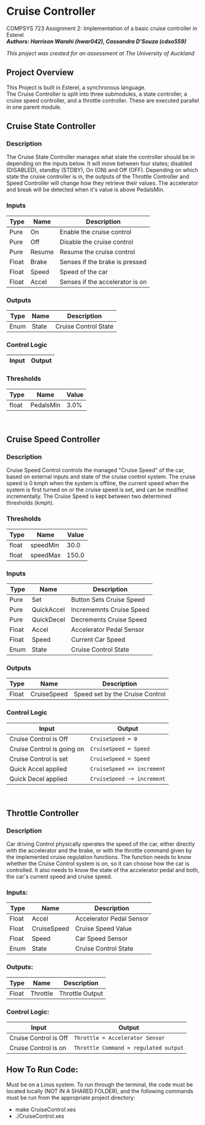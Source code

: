 # Cruise Controller
COMPSYS 723 Assignment 2: Implementation of a basic cruise controller in Esterel\
***Authors: Harrison Warahi (hwar042), Cassandra D'Souza (cdso559)***

*This project was created for an assessment at The University of Auckland*

## Project Overview
This Project is built in Esterel, a synchronous language.\
The Cruise Controller is split into three submodules, a state controller, a cruise speed controller, and a throttle controller. These are executed parallel in one parent module.

## Cruise State Controller
### Description
The Cruise State Controller manages what state the controller should be in depending on the inputs below. It will move between four states; disabled (DISABLED), standby (STDBY), On (ON) and Off (OFF). Depending on which state the cruise controller is in, the outputs of the Throttle Controller and Speed Controller will change how they retrieve their values.
The accelerator and break will be detected when it's value is above PedalsMin.
### Inputs
| Type| Name | Description|
| --- | --- | --- |
| Pure | On | Enable the cruise control |
| Pure | Off | Disable the cruise control |
| Pure | Resume | Resume the cruise control |
| Float | Brake | Senses if the brake is pressed |
| Float | Speed | Speed of the car |
| Float | Accel | Senses if the accelerator is on |
### Outputs 
| Type| Name | Description|
| --- | --- | --- |
| Enum  | State | Cruise Control State |
### Control Logic
| Input| Output |
| --- | --- |
### Thresholds
| Type| Name | Value |
| --- | --- | --- |
| float | PedalsMin | 3.0% |

<br/>

## Cruise Speed Controller
### Description
Cruise Speed Control controls the managed "Cruise Speed" of the car, based on external inputs and state of the cruise control system. The cruise speed is 0 kmph when the system is offline, the current speed when the system is first turned on or the cruise speed is set, and can be modified incrementally. The Cruise Speed is kept between two determined thresholds (kmph).

### Thresholds
| Type| Name | Value |
| --- | --- | --- |
| float | speedMin | 30.0 |
| float | speedMax | 150.0 | 

### Inputs
| Type| Name | Description|
| --- | --- | --- |
| Pure | Set | Button Sets Cruise Speed |
| Pure | QuickAccel | Incrememnts Cruise Speed |
| Pure | QuickDecel | Decrements Cruise Speed |
| Float | Accel | Accelerator Pedal Sensor |
| Float | Speed | Current Car Speed |
| Enum  | State | Cruise Control State |


### Outputs 
| Type| Name | Description|
| --- | --- | --- |
| Float | CruiseSpeed | Speed set by the Cruise Control |


### Control Logic
| Input| Output |
| --- | --- |
| Cruise Control is Off | `CruiseSpeed = 0` |
| Cruise Control is going on | `CruiseSpeed = Speed` |
| Cruise Control is set | `CruiseSpeed = Speed` |
| Quick Accel applied | `CruiseSpeed += increment` |
| Quick Decel applied | `CruiseSpeed -= increment` |
<br/>

## Throttle Controller
### Description
Car driving Control physically operates the speed of the car, either directly with the accelerator and the brake, or with the throttle command given by the implemented cruise regulation functions. The function needs to know whether the Cruise Control system is on, so it can choose how the car is controlled. It also needs to know the state of the accelerator pedal and both, the car's current speed and cruise speed.

### Inputs:
| Type| Name | Description|
| --- | --- | --- |
| Float | Accel | Accelerator Pedal Sensor |
| Float | CruiseSpeed | Cruise Speed Value |
| Float | Speed | Car Speed Sensor |
| Enum  | State | Cruise Control State |


### Outputs:
| Type| Name | Description|
| --- | --- | --- |
| Float | Throttle | Throttle Output |


### Control Logic:
| Input| Output |
| --- | --- |
| Cruise Control is Off | `Throttle = Accelerator Sensor` |
| Cruise Control is on | `Throttle Command = regulated output` |

## How To Run Code:
Must be on a Linus system.
To run through the terminal, the code must be located locally (NOT IN A SHARED FOLDER), and the following commands must be run from the appropriate project directory:
- make CruiseControl.xes
- ./CruiseControl.xes
